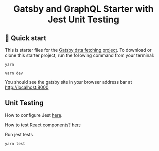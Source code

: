 <h1 align="center">
  Gatsby and GraphQL Starter with Jest Unit Testing
</h1>

## 🚀 Quick start

This is starter files for the [Gatsby data fetching project](https://gatsbydatafetchinggraphql.gatsbyjs.io/). To download or clone this starter project, run the following command from your terminal:

```
yarn
```

```
yarn dev
```

You should see the gatsby site in your browser address bar at [http://localhost:8000](http://localhost:8000)


## Unit Testing

How to configure Jest [here](https://www.gatsbyjs.com/docs/how-to/testing/unit-testing/).

How to test React components? [here](https://www.gatsbyjs.com/docs/how-to/testing/testing-react-components/)

Run jest tests
```
yarn test
```
